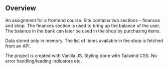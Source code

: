## Overview

An assignment for a frontend course. Site contains two sections - finances and shop. The finances section is used to bring up the balance of the user. The balance in the bank can later be used in the shop by purchasing items.

Data stored only in memory. The list of items available in the shop is fetched from an API.

The project is created with Vanilla JS. Styling done with Tailwind CSS. No error handling/loading indicators etc.  